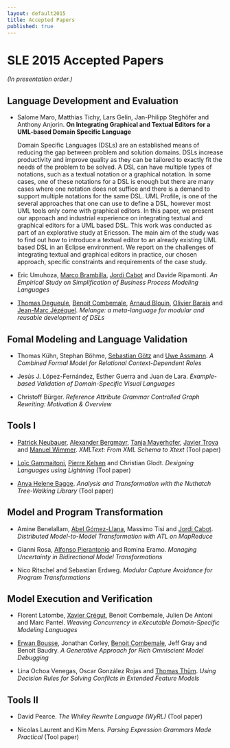 ```yaml
---
layout: default2015
title: Accepted Papers
published: true
---
```


# SLE 2015 Accepted Papers

*(In presentation order.)*

## Language Development and Evaluation
* Salome Maro, Matthias Tichy, Lars Gelin, Jan-Philipp Steghöfer and
Anthony Anjorin. **On Integrating Graphical and Textual Editors for a
UML-based Domain Specific Language**

     Domain Specific Languages (DSLs) are an established means of reducing the gap between problem and solution domains. DSLs increase productivity and improve quality as they can be tailored to exactly fit the needs of the problem to be solved. A DSL can have multiple types of notations, such as a textual notation or a graphical notation. In some cases, one of these notations for a DSL is enough but there are many cases where one notation does not suffice and there is a demand to support multiple notations for the same DSL. UML Profile, is one of the several approaches that one can use to define a DSL, however most UML tools only come with graphical editors. In this paper, we present our approach and industrial experience on integrating textual and graphical editors for a UML based DSL. This work was conducted as part of an explorative study at Ericsson. The main aim of the study was to find out how to introduce a textual editor to an already existing UML based DSL in an Eclipse environment. We report on the challenges of integrating textual and graphical editors in practice, our chosen approach, specific constraints and requirements of the case study.

* Eric Umuhoza, [Marco Brambilla](http://home.dei.polimi.it/mbrambil/),
[Jordi Cabot](http://jordicabot.com) and Davide Ripamonti. *An Empirical
Study on Simplification of Business Process Modeling Languages*

* [Thomas Degueule](http://people.irisa.fr/Thomas.Degueule/), [Benoit
Combemale](http://www.combemale.fr/), [Arnaud
Blouin](http://people.irisa.fr/Arnaud.Blouin/), [Olivier
Barais](http://olivier.barais.fr) and [Jean-Marc
Jézéquel](http://www.irisa.fr/prive/jezequel). *Melange: a meta-language
for modular and reusable development of DSLs*

## Fomal Modeling and Language Validation
* Thomas Kühn, Stephan Böhme, [Sebastian
Götz](http://www.inf.tu-dresden.de/~sebgoetz) and [Uwe
Assmann](http://st.inf.tu-dresden.de/). *A Combined Formal Model for
Relational Context-Dependent Roles*

* Jesús J. López-Fernández, Esther Guerra and Juan de Lara. *Example-based
Validation of Domain-Specific Visual Languages*

* Christoff Bürger. *Reference Attribute Grammar Controlled Graph
Rewriting: Motivation & Overview*

## Tools I
* [Patrick Neubauer](http://www.big.tuwien.ac.at/staff/pneubaue),
[Alexander Bergmayr](http://www.big.tuwien.ac.at/staff/abergmayr),
[Tanja Mayerhofer](http://www.big.tuwien.ac.at/staff/tmayerhofer),
[Javier Troya](http://www.big.tuwien.ac.at/staff/jtroya) and [Manuel
Wimmer](http://www.big.tuwien.ac.at/staff/mwimmer). *XMLText: From XML Schema to Xtext* (Tool paper)

* [Loïc Gammaitoni](http://loic.gammaitoni.free.fr), [Pierre
Kelsen](http://wwwen.uni.lu/recherche/fstc/laboratory_of_advanced_software_systems_lassy/members/pierre_kelsen)
and Christian Glodt. *Designing Languages using Lightning* (Tool paper)

* [Anya Helene Bagge](http://www.ii.uib.no/~anya/). *Analysis and
Transformation with the Nuthatch Tree-Walking Library* (Tool paper)

## Model and Program Transformation
* Amine Benelallam, [Abel
Gómez-Llana](http://www.emn.fr/z-info/atlanmod/index.php/User:Agomez),
Massimo Tisi and [Jordi Cabot](http://jordicabot.com). *Distributed
Model-to-Model Transformation with ATL on MapReduce*

* Gianni Rosa, [Alfonso Pierantonio](http://www.di.univaq.it/alfonso) and
Romina Eramo. *Managing Uncertainty in Bidirectional Model
Transformations*

* Nico Ritschel and Sebastian Erdweg. *Modular Capture Avoidance for
Program Transformations*

## Model Execution and Verification
* Florent Latombe, [Xavier Crégut](http://cregut.perso.enseeiht.fr),
Benoit Combemale, Julien De Antoni and Marc Pantel. *Weaving Concurrency
in eXecutable Domain-Specific Modeling Languages*

* [Erwan Bousse](http://people.irisa.fr/Erwan.Bousse/), Jonathan Corley,
[Benoit Combemale](http://www.combemale.fr/), Jeff Gray and Benoit
Baudry. *A Generative Approach for Rich Omniscient Model Debugging*

* Lina Ochoa Venegas, Oscar González Rojas and [Thomas
Thüm](https://www.tu-braunschweig.de/isf/team/thuem). *Using Decision
Rules for Solving Conflicts in Extended Feature Models*

## Tools II
* David Pearce. *The Whiley Rewrite Language (WyRL)* (Tool paper)

* Nicolas Laurent and Kim Mens. *Parsing Expression Grammars Made Practical* (Tool paper)











